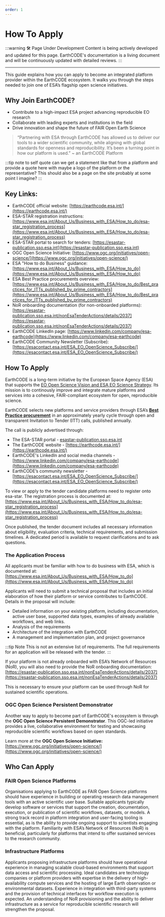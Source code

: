 ```yaml
---
order: 1
---
```

# How To Apply
:::warning 🛠️ Page Under Development
Content is being actively developed and updated for this page. EarthCODE's documentation is a living document and will be continuously updated with detailed reviews.
:::

---

This guide explains how you can apply to become an integrated platform provider within the EarthCODE ecosystem. It walks you through the steps needed to join one of ESA’s flagship open science initiatives.

## Why Join EarthCODE?
- Contribute to a high-impact ESA project advancing reproducible EO research
- Collaborate with leading experts and institutions in the field
- Drive innovation and shape the future of FAIR Open Earth Science

> “Partnering with ESA through EarthCODE has allowed us to deliver our tools to a wider scientific community, while aligning with global standards for openness and reproducibility. It’s been a turning point in how our platform is used.” 
> ~ an EarthCODE Platform

:::tip note to self quote 
can we get a statement like that from a platform and provide a quote here with maybe a logo of the platform or the representative?
This should also be a page on the site probably at some point I imagine?
:::



## Key Links:
- EarthCODE official website: [https://earthcode.esa.int/](https://earthcode.esa.int/)
- ESA-STAR registration instructions: [https://www.esa.int/About_Us/Business_with_ESA/How_to_do/esa-star_registration_process](https://www.esa.int/About_Us/Business_with_ESA/How_to_do/esa-star_registration_process)
- ESA-STAR portal to search for tenders: [https://esastar-publication.sso.esa.int](https://esastar-publication.sso.esa.int)
- OGC Open Science Initiative: [https://www.ogc.org/initiatives/open-science/](https://www.ogc.org/initiatives/open-science/)
- ESA "How to do Business" guidance: [https://www.esa.int/About_Us/Business_with_ESA/How_to_do](https://www.esa.int/About_Us/Business_with_ESA/How_to_do)
- ESA Best Practice procurements overview: [https://www.esa.int/About_Us/Business_with_ESA/How_to_do/Best_practices_for_ITTs_published_by_prime_contractors](https://www.esa.int/About_Us/Business_with_ESA/How_to_do/Best_practices_for_ITTs_published_by_prime_contractors)
- NoR onboarding documentation (for non-onboarded platforms): [https://esastar-publication.sso.esa.int/nonEsaTenderActions/details/2037](https://esastar-publication.sso.esa.int/nonEsaTenderActions/details/2037)
- EarthCODE LinkedIn page: [https://www.linkedin.com/company/esa-earthcode](https://www.linkedin.com/company/esa-earthcode)
- EarthCODE Community Newsletter (Subscribe): [https://esacontact.esa.int/ESA_EO_OpenScience_Subscribe/](https://esacontact.esa.int/ESA_EO_OpenScience_Subscribe/)





## How To Apply

EarthCODE is a long-term initiative by the European Space Agency (ESA) that supports the [EO Open Science Vision and ESA EO Science Strategy](../Getting%20started%20with%20EarthCODE/About.md). Its mission is to continously improve and integrate mature platforms and services into a cohesive, FAIR-compliant ecosystem for open, reproducible science. 

EarthCODE selects new platforms and service providers through ESA’s [**Best Practice procurement**](https://www.esa.int/About_Us/Business_with_ESA/How_to_do/Best_practices_for_ITTs_published_by_prime_contractors) in an approximately yearly cycle through open and transparent Invitation to Tender (ITT) calls, published annually.

The call is publicly advertised through:
- The ESA-STAR portal - [esastar-publication.sso.esa.int](https:://esastar-publication.sso.esa.int)
- The EarthCODE website - [https://earthcode.esa.int/](https://earthcode.esa.int/)
- EarthCODE's LinkedIn and social media channels - [https://www.linkedin.com/company/esa-earthcode](https://www.linkedin.com/company/esa-earthcode)
- EarthCODE’s community newsletter - [https://esacontact.esa.int/ESA_EO_OpenScience_Subscribe/](https://esacontact.esa.int/ESA_EO_OpenScience_Subscribe/)

To view or apply to the tender candidate platforms need to register onto esa-star. The registration process is documented at: [https://www.esa.int/About_Us/Business_with_ESA/How_to_do/esa-star_registration_process](https://www.esa.int/About_Us/Business_with_ESA/How_to_do/esa-star_registration_process)

Once published, the tender document includes all necessary information about eligibility, evaluation criteria, technical requirements, and submission timelines. A dedicated period is available to request clarifications and to ask questions.

### The Application Process

All applicants must be familiar with how to do business with ESA, which is documented at:  
[https://www.esa.int/About_Us/Business_with_ESA/How_to_do](https://www.esa.int/About_Us/Business_with_ESA/How_to_do)

Applicants will need to submit a technical proposal that includes an initial elaboration of how their platform or service contributes to EarthCODE. Details in the proposal will include:
- Detailed information on your existing platform, including documentation, active user base, supported data types, examples of already available workflows, and web links.
- Analysis of the requirements
- Architecture of the integration with EarthCODE
- A management and implementation plan, and project governance

:::tip Note
This is not an extensive list of requirements. The full requirements for an application will be released with the tender.
:::

If your platform is not already onboarded with ESA’s Network of Resources (NoR), you will also need to provide the NoR onboarding documentation:  
[https://esastar-publication.sso.esa.int/nonEsaTenderActions/details/2037](https://esastar-publication.sso.esa.int/nonEsaTenderActions/details/2037)

This is necessary to ensure your platform can be used through NoR for sustained scientific operations.

### OGC Open Science Persistent Demonstrator

Another way to apply to become part of EarthCODE's ecosystem is through the **OGC Open Science Persistent Demonstrator**. This OGC-led initiative provides a live, collaborative environment for testing and showcasing reproducible scientific workflows based on open standards.

Learn more at the **OGC Open Science Initiative:** [https://www.ogc.org/initiatives/open-science/](https://www.ogc.org/initiatives/open-science/)

## Who Can Apply

### FAIR Open Science Platforms

Organisations applying to EarthCODE as FAIR Open Science platforms should have experience in building or operating research data management tools with an active scientific user base. Suitable applicants typically develop software or services that support the creation, documentation, execution, or publication of scientific workflows, datasets, or models. A strong track record in platform integration and user-facing tooling is essential, as is the ability to provide ongoing support to scientists engaging with the platform. Familiarity with ESA’s Network of Resources (NoR) is beneficial, particularly for platforms that intend to offer sustained services to the research community.

### Infrastructure Platforms

Applicants proposing infrastructure platforms should have operational experience in managing scalable cloud-based environments that support data access and scientific processing. Ideal candidates are technology companies or platform providers with expertise in the delivery of high-availability compute services and the hosting of large Earth observation or environmental datasets. Experience in integration with third-party systems and the provision of technical interfaces for workflow execution is expected. An understanding of NoR provisioning and the ability to deliver infrastructure as a service for reproducible scientific research will strengthen the proposal.
